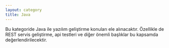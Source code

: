 ```yaml
---
layout: category
title: Java
---
```


<div class="message">
  Bu kategoride Java ile yazılım geliştirme konuları ele alınacaktır. Özellikle de REST servis geliştirme, api testleri ve diğer önemli başlıklar bu kapsamda değerlendirilecektir. 
</div>
